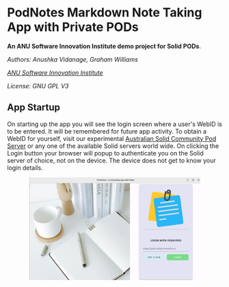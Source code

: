 # PodNotes Markdown Note Taking App with Private PODs

**An ANU Software Innovation Institute demo project for Solid PODs**.

*Authors: Anushka Vidanage, Graham Williams*

*[ANU Software Innovation Institute](https://sii.anu.edu.au)*

*License: GNU GPL V3*

## App Startup

On starting up the app you will see the login screen where a user's
WebID is to be entered. It will be remembered for future app
activity. To obtain a WebID for yourself, visit our experimental
[Australian Solid Community Pod
Server](https://pods.solidcommunity.au/.account/login/password/register/)
or any one of the available Solid servers world wide. On clicking the
Login button your browser will popup to authenticate you on the Solid
server of choice, not on the device. The device does not get to know
your login details.

<div align="center">
	<img
	src="images/login.png"
	alt="Login Screen" width="400">
</div>

